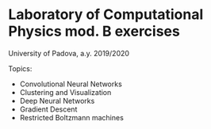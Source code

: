 # Laboratory of Computational Physics mod. B exercises

University of Padova, a.y. 2019/2020

Topics:

- Convolutional Neural Networks
- Clustering and Visualization
- Deep Neural Networks
- Gradient Descent
- Restricted Boltzmann machines
